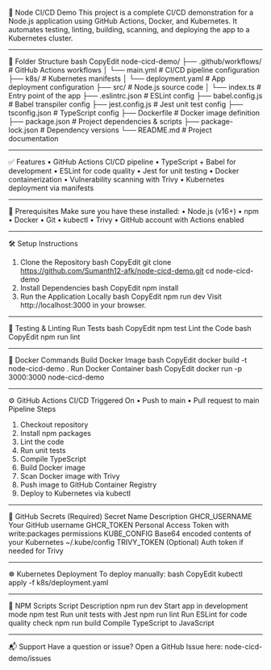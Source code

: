 🚀 Node CI/CD Demo
This project is a complete CI/CD demonstration for a Node.js application using GitHub Actions, Docker, and Kubernetes. It automates testing, linting, building, scanning, and deploying the app to a Kubernetes cluster.
________________________________________
📁 Folder Structure
bash
CopyEdit
node-cicd-demo/
├── .github/workflows/        # GitHub Actions workflows
│   └── main.yml              # CI/CD pipeline configuration
├── k8s/                      # Kubernetes manifests
│   └── deployment.yaml       # App deployment configuration
├── src/                      # Node.js source code
│   └── index.ts              # Entry point of the app
├── .eslintrc.json            # ESLint config
├── babel.config.js           # Babel transpiler config
├── jest.config.js            # Jest unit test config
├── tsconfig.json             # TypeScript config
├── Dockerfile                # Docker image definition
├── package.json              # Project dependencies & scripts
├── package-lock.json         # Dependency versions
└── README.md                 # Project documentation
________________________________________
✅ Features
•	GitHub Actions CI/CD pipeline
•	TypeScript + Babel for development
•	ESLint for code quality
•	Jest for unit testing
•	Docker containerization
•	Vulnerability scanning with Trivy
•	Kubernetes deployment via manifests
________________________________________
🔧 Prerequisites
Make sure you have these installed:
•	Node.js (v16+)
•	npm
•	Docker
•	Git
•	kubectl
•	Trivy
•	GitHub account with Actions enabled
________________________________________
🛠️ Setup Instructions
1. Clone the Repository
bash
CopyEdit
git clone https://github.com/Sumanth12-afk/node-cicd-demo.git
cd node-cicd-demo
2. Install Dependencies
bash
CopyEdit
npm install
3. Run the Application Locally
bash
CopyEdit
npm run dev
Visit http://localhost:3000 in your browser.
________________________________________
🧪 Testing & Linting
Run Tests
bash
CopyEdit
npm test
Lint the Code
bash
CopyEdit
npm run lint
________________________________________
🐳 Docker Commands
Build Docker Image
bash
CopyEdit
docker build -t node-cicd-demo .
Run Docker Container
bash
CopyEdit
docker run -p 3000:3000 node-cicd-demo
________________________________________
⚙️ GitHub Actions CI/CD
Triggered On
•	Push to main
•	Pull request to main
Pipeline Steps
1.	Checkout repository
2.	Install npm packages
3.	Lint the code
4.	Run unit tests
5.	Compile TypeScript
6.	Build Docker image
7.	Scan Docker image with Trivy
8.	Push image to GitHub Container Registry
9.	Deploy to Kubernetes via kubectl
________________________________________
🔐 GitHub Secrets (Required)
Secret Name	Description
GHCR_USERNAME	Your GitHub username
GHCR_TOKEN	Personal Access Token with write:packages permissions
KUBE_CONFIG	Base64 encoded contents of your Kubernetes ~/.kube/config
TRIVY_TOKEN	(Optional) Auth token if needed for Trivy
________________________________________
☸️ Kubernetes Deployment
To deploy manually:
bash
CopyEdit
kubectl apply -f k8s/deployment.yaml
________________________________________
📜 NPM Scripts
Script	Description
npm run dev	Start app in development mode
npm test	Run unit tests with Jest
npm run lint	Run ESLint for code quality check
npm run build	Compile TypeScript to JavaScript
________________________________________
📬 Support
Have a question or issue?
Open a GitHub Issue here: node-cicd-demo/issues

